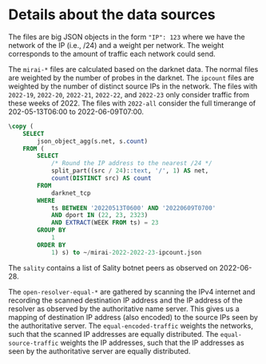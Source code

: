 # Details about the data sources

The files are big JSON objects in the form `"IP": 123` where we have the network of the IP (i.e., /24) and a weight per network.
The weight corresponds to the amount of traffic each network could send.

The `mirai-*` files are calculated based on the darknet data.
The normal files are weighted by the number of probes in the darknet.
The `ipcount` files are weighted by the number of distinct source IPs in the network.
The files with `2022-19`, `2022-20`, `2022-21`, `2022-22`, and `2022-23` only consider traffic from these weeks of 2022.
The files with `2022-all` consider the full timerange of 202-05-13T06:00 to 2022-06-09T07:00.

```sql
\copy (
    SELECT
        json_object_agg(s.net, s.count)
    FROM (
        SELECT
            /* Round the IP address to the nearest /24 */
            split_part((src / 24)::text, '/', 1) AS net,
            count(DISTINCT src) AS count
        FROM
            darknet_tcp
        WHERE
            ts BETWEEN '20220513T0600' AND '20220609T0700'
            AND dport IN (22, 23, 2323)
            AND EXTRACT(WEEK FROM ts) = 23
        GROUP BY
            1
        ORDER BY
            1) s) to ~/mirai-2022-2022-23-ipcount.json
```

The `sality` contains a list of Sality botnet peers as observed on 2022-06-28.

The `open-resolver-equal-*` are gathered by scanning the IPv4 internet and recording the scanned destination IP address and the IP address of the resolver as observed by the authoritative name server.
This gives us a mapping of destination IP address (also encoded) to the source IPs seen by the authoritative server.
The `equal-encoded-traffic` weights the networks, such that the scanned IP addresses are equally distributed.
The `equal-source-traffic` weights the IP addresses, such that the IP addresses as seen by the authoritative server are equally distributed.
